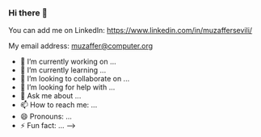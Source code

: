 ### Hi there 👋

You can add me on LinkedIn: https://www.linkedin.com/in/muzaffersevili/ 

My email address: muzaffer@computer.org


- 🔭 I’m currently working on ...
- 🌱 I’m currently learning ...
- 👯 I’m looking to collaborate on ...
- 🤔 I’m looking for help with ...
- 💬 Ask me about ...
- 📫 How to reach me: ...
- 😄 Pronouns: ...
- ⚡ Fun fact: ...
-->
